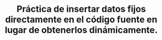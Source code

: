 ---
layout: default
title: Práctica de insertar datos fijos directamente en el código fuente en lugar de obtenerlos dinámicamente.
has_children: true
parent: Desarrollo de Software
grand_parent: Taxonomía
---